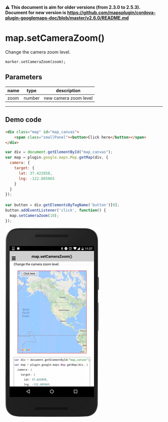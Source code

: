 :warning: **This document is aim for older versions (from 2.3.0 to 2.5.3).
Document for new version is https://github.com/mapsplugin/cordova-plugin-googlemaps-doc/blob/master/v2.6.0/README.md**

# map.setCameraZoom()

Change the camera zoom level.

```
marker.setCameraZoom(zoom);
```

## Parameters

name       | type     | description
-----------|----------|---------------------------------------
zoom       | number   | new camera zoom level
--------------------------------------------------------------

## Demo code

```html
<div class="map" id="map_canvas">
    <span class="smallPanel"><button>Click here</button></span>
</div>
```

```js
var div = document.getElementById("map_canvas");
var map = plugin.google.maps.Map.getMap(div, {
  camera: {
    target: {
      lat: 37.422858,
      lng: -122.085065
    }
  }
});

var button = div.getElementsByTagName('button')[0];
button.addEventListener('click', function() {
  map.setCameraZoom(10);
});
```

![](image.gif)
